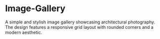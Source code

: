 # Image-Gallery

A simple and stylish image gallery showcasing architectural photography. The design features a responsive grid layout with rounded corners and a modern aesthetic.
